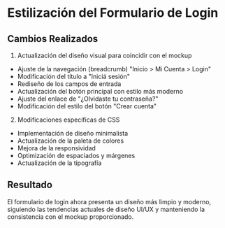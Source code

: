 # Estilización del Formulario de Login

## Cambios Realizados

1. Actualización del diseño visual para coincidir con el mockup
- Ajuste de la navegación (breadcrumb) "Inicio > Mi Cuenta > Login"
- Modificación del título a "Iniciá sesión"
- Rediseño de los campos de entrada
- Actualización del botón principal con estilo más moderno
- Ajuste del enlace de "¿Olvidaste tu contraseña?"
- Modificación del estilo del botón "Crear cuenta"

2. Modificaciones específicas de CSS
- Implementación de diseño minimalista
- Actualización de la paleta de colores
- Mejora de la responsividad
- Optimización de espaciados y márgenes
- Actualización de la tipografía

## Resultado
El formulario de login ahora presenta un diseño más limpio y moderno, siguiendo las tendencias actuales de diseño UI/UX y manteniendo la consistencia con el mockup proporcionado.
